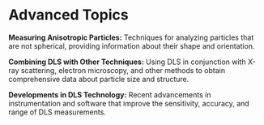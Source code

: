 # Advanced Topics

**Measuring Anisotropic Particles:**
Techniques for analyzing particles that are not spherical, providing information about their shape and orientation.

**Combining DLS with Other Techniques:**
Using DLS in conjunction with X-ray scattering, electron microscopy, and other methods to obtain comprehensive data about particle size and structure.

**Developments in DLS Technology:**
Recent advancements in instrumentation and software that improve the sensitivity, accuracy, and range of DLS measurements.
